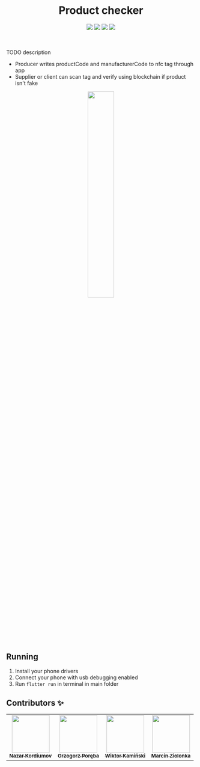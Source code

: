 <h1 align="center">Product checker</h1>

<p align="center">

<img src="https://img.shields.io/badge/Flutter-darkblue" />
<img src="https://img.shields.io/badge/web3dart-2.0.0-blue" />
<img src="https://img.shields.io/badge/nfc_in_flutter-2.0.5-red" />
<img src="https://img.shields.io/badge/http-0.12.2-yellow" />

<br/>
<br/>
<br/>

TODO description

* Producer writes productCode and manufacturerCode to nfc tag through app
* Supplier or client can scan tag and verify using blockchain if product isn't fake

<p align="center">

<img src="res/presentation.gif" alt="" data-canonical-src="res/presentation.gif" width="37.5%" height="37.5%" />
</p>



## Running

1. Install your phone drivers
2. Connect your phone with usb debugging enabled 
3. Run `flutter run` in terminal in main folder


## Contributors ✨

<table>
  <tr>
     <td align="center"><a href="https://github.com/nazkord"><img src="https://avatars.githubusercontent.com/u/16627970?s=460&u=e457a3440e6f25b7619ab3f0cef84c61e8bb29d8&v=4" width="100px;" alt=""/><br /><sub><b>Nazar Kordiumov</b></sub></a><br /></td>
    </td>
    <td align="center"><a href="https://github.com/Wokstym"><img src="https://avatars2.githubusercontent.com/u/44115112?s=460&u=2fea6d808fb949060aa499dad3e3365608bb5c40&v=4" width="100px;" alt=""/><br /><sub><b>Grzegorz Poręba</b></sub></a><br />
    </td>
    <td align="center"><a href="https://github.com/wikkam"><img src="https://media-exp1.licdn.com/dms/image/C4D03AQGn42wuvp0dWw/profile-displayphoto-shrink_200_200/0/1603056291705?e=1620864000&v=beta&t=1Zpic0nLNLOdQV_rOdcfxLcA-Zrei5UbDczeAN3B0bA" width="100px;" alt=""/><br /><sub><b>Wiktor Kamiński</b></sub></a><br /></td>
    </td>
    <td align="center"><a href="https://github.com/mzlnk"><img src="https://avatars.githubusercontent.com/u/44784576?s=460&u=14ce204d75bfbc2e5e079f292fd1f5725356e9c7&v=4" width="100px;" alt=""/><br /><sub><b>Marcin Zielonka</b></sub></a><br /></td>
</tr>
</table>
